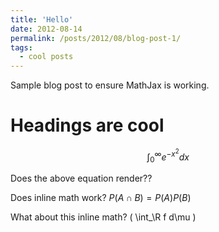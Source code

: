 ```yaml
---
title: 'Hello'
date: 2012-08-14
permalink: /posts/2012/08/blog-post-1/
tags:
  - cool posts
---
```


Sample blog post to ensure MathJax is working. 

Headings are cool
======

$$\int_0^\infty e^{-x^2} dx$$

Does the above equation render??

Does inline math work? $P(A \cap B) = P(A)P(B)$

What about this inline math? ( \int_\R f d\mu )
